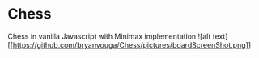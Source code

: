 # Chess
Chess in vanilla Javascript with Minimax implementation
![alt text] [[https://github.com/bryanvouga/Chess/pictures/boardScreenShot.png]]
